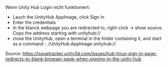 Wenn Unity Hub Login nicht funktioniert:

- Lauch the UnityHub AppImage, click Sign In
- Enter the credentials
- In the blanck webpage you are redirected to, right-click -> show source. Copy the address starting with unityhub://
- close the UnityHub, open a terminal in the folder containing it, and start as a command :
./UnityHub.AppImage unityhub://<the-url-you-have-copied>

Source: https://issuetracker.unity3d.com/issues/hub-linux-sign-in-page-redirects-to-blank-browser-page-when-signing-in-the-unity-hub
